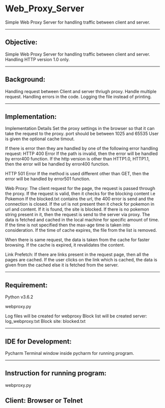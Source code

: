# Web_Proxy_Server
Simple Web Proxy Server for handling traffic between client and server.

---------------------------------------------------------------------------------------------------
Objective:
---------------------------------------------------------------------------------------------------
Simple Web Proxy Server for handling traffic between client and server.
Handling HTTP version 1.0 only.

---------------------------------------------------------------------------------------------------
Background:
---------------------------------------------------------------------------------------------------
Handling request between Client and server thriugh proxy.
Handle multiple request.
Handling errors in the code.
Logging the file instead of printing.

---------------------------------------------------------------------------------------------------
Implementation:
---------------------------------------------------------------------------------------------------
Implementation Details
Set the proxy settings in the browser so that it can take the request to the proxy.
port should be between 1025 and 65535
User is given the optional cache timout.

If there is error then they are handled by one of the following error handling request:
HTTP 400 Error
If the path is invalid, then the error will be handled by error400 function.
If the http version is other than HTTP1.0, HTTP1.1, then the error will be handled by error400 function.

HTTP 501 Error
If the method is used different other than GET, then the error will be handled by error501 function.

Web Proxy:
The client request for the page, the request is passed through the proxy.
If the request is valid, then it checks for the blocking content i.e Pokemon
If the blocked.txt contains the url, the 400 error is send and the connection is closed.
If the url is not present then it check for pokemon in url and content. If it is found, the site is blocked.
If there is no pokemon string present in it, then the request is send to the server via proxy.
The data is fetched and cached in the local machine for specific amount of time.
If the time is not specified then the max-age time is taken into consideration.
If the time of cache expires, the file from the list is removed.

When there is same request, the data is taken from the cache for faster browsing.
If the cache is expired, it revalidates the content.

Link Prefetch:
If there are links present in the request page, then all the pages are cached.
If the user clicks on the link which is cached, the data is given from the cached else it is fetched from the server.

---------------------------------------------------------------------------------------------------
Requirement:
---------------------------------------------------------------------------------------------------
Python v3.6.2

webproxy.py

Log files will be created for webproxy
Block list will be created
server:		log_webproxy.txt
Block site: blocked.txt

---------------------------------------------------------------------------------------------------
IDE for Development:
---------------------------------------------------------------------------------------------------
Pycharm
Terminal window inside pycharm for running program.

---------------------------------------------------------------------------------------------------
Instruction for running program:
---------------------------------------------------------------------------------------------------
webproxy.py

Client:
Browser or Telnet
---------------------------------------------------------------------------------------------------
